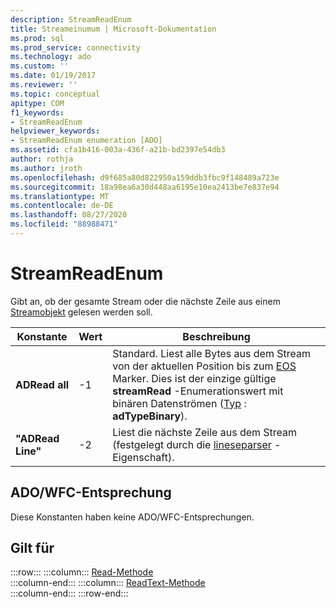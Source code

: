 ```yaml
---
description: StreamReadEnum
title: Streameinumum | Microsoft-Dokumentation
ms.prod: sql
ms.prod_service: connectivity
ms.technology: ado
ms.custom: ''
ms.date: 01/19/2017
ms.reviewer: ''
ms.topic: conceptual
apitype: COM
f1_keywords:
- StreamReadEnum
helpviewer_keywords:
- StreamReadEnum enumeration [ADO]
ms.assetid: cfa1b416-003a-436f-a21b-bd2397e54db3
author: rothja
ms.author: jroth
ms.openlocfilehash: d9f685a80d822950a159ddb3fbc9f148489a723e
ms.sourcegitcommit: 18a98ea6a30d448aa6195e10ea2413be7e837e94
ms.translationtype: MT
ms.contentlocale: de-DE
ms.lasthandoff: 08/27/2020
ms.locfileid: "88988471"
---
```

# <a name="streamreadenum"></a>StreamReadEnum
Gibt an, ob der gesamte Stream oder die nächste Zeile aus einem [Streamobjekt](./stream-object-ado.md) gelesen werden soll.  
  
|Konstante|Wert|Beschreibung|  
|--------------|-----------|-----------------|  
|**ADRead all**|-1|Standard. Liest alle Bytes aus dem Stream von der aktuellen Position bis zum [EOS](./eos-property.md) Marker. Dies ist der einzige gültige **streamRead** -Enumerationswert mit binären Datenströmen ([Typ](./type-property-ado-stream.md) : **adTypeBinary**).|  
|**"ADRead Line"**|-2|Liest die nächste Zeile aus dem Stream (festgelegt durch die [lineseparser](./lineseparator-property-ado.md) -Eigenschaft).|  
  
## <a name="adowfc-equivalent"></a>ADO/WFC-Entsprechung  
 Diese Konstanten haben keine ADO/WFC-Entsprechungen.  
  
## <a name="applies-to"></a>Gilt für  

:::row:::
    :::column:::
        [Read-Methode](./read-method.md)  
    :::column-end:::
    :::column:::
        [ReadText-Methode](./readtext-method.md)  
    :::column-end:::
:::row-end:::